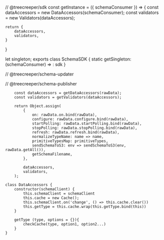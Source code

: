 // @treecreeper/sdk
const getInstance = ({
schemaConsumer
}) => {
const dataAccessors = new DataAccessors(schemaConsumer);
const validators = new Validators(dataAccessors);

    return {
        dataAccessors,
        validators,
    }

}

let singleton;
exports class SchemaSDK {
static getSingleton: (schemaConsumer) => : sdk
}

// @treecreeper/schema-updater

// @treecreeper/schema-publisher

        const dataAccessors = getDataAccessors(rawData);
        const validators = getValidators(dataAccessors);

        return Object.assign(
            {
                on: rawData.on.bind(rawData),
                configure: rawData.configure.bind(rawData),
                startPolling: rawData.startPolling.bind(rawData),
                stopPolling: rawData.stopPolling.bind(rawData),
                refresh: rawData.refresh.bind(rawData),
                normalizeTypeName: name => name,
                primitiveTypesMap: primitiveTypes,
                sendSchemaToS3: env => sendSchemaToS3(env, rawData.getAll()),
                getSchemaFilename,
            },

            dataAccessors,
            validators,
        );

```
class DataAccessors {
    constructor(schemaClient) {
        this.schemaClient = schemaClient
        this.cache = new Cache();
        this.schemaClient.on('change', () => this.cache.clear())
        this.getType = this.cache.wrap(this.getType.bind(this))
    }

    getType (type, options = {}){
        checkCache(type, option1, option2...)
    }
}
```
